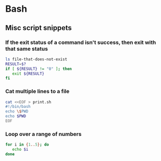 # Bash

## Misc script snippets

### If the exit status of a command isn't success, then exit with that same status
```bash
ls file-that-does-not-exist
RESULT=$?
if [ ${RESULT} != "0" ]; then
   exit ${RESULT}
fi
```

### Cat multiple lines to a file
```bash
cat <<EOF > print.sh
#!/bin/bash
echo \$PWD
echo $PWD
EOF
```

### Loop over a range of numbers
```bash
for i in {1..5}; do
   echo $i
done
```